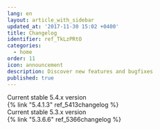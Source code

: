```yaml
---
lang: en
layout: article_with_sidebar
updated_at: '2017-11-30 15:02 +0400'
title: Changelog
identifier: ref_TkLzPRtO
categories:
  - home
order: 11
icon: announcement
description: Discover new features and bugfixes
published: true
---
```


<div class="ui vertical padded center aligned basic segment">
    <div class="ui statistics">
    <div class="statistic">
        <div class="label">Current stable 5.4.x version</div>
        <div class="value" markdown="span">{% link "5.4.1.3" ref_5413changelog %}</div>
      </div>
      <div class="statistic">
        <div class="label">Current stable 5.3.x version</div>
        <div class="value" markdown="span">{% link "5.3.6.6" ref_5366changelog %}</div>
      </div>
      <div class="statistic">
        <div class="label"></div>
        <div class="value" markdown="span"></div>
      </div>
    </div>
</div>
